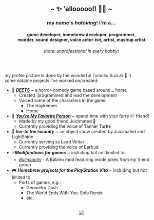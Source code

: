 <h2 align="center">~ ✨ 'ellooooo!! 💃✨ ~</h2>
<h3 align="center">my name's <em><strong>hatoving</strong></em>! i'm a...</h3>
<h4 align="center">game developer, homebrew developer, programmer,<br>
modder, sound designer, voice actor-ish, artist, mashup artist</h4>
<h6 align="center">(note: unprofessional in every hobby)</h6><br>

my profile picture is done by the wonderful Tomoko Suzuki  💖 :)<br>
some notable projects i've worked on/created:
- 🐴 <em><strong>[DEETS](https://www.newgrounds.com/portal/view/977539)</strong></em> ~ a horror-comedy game based around... horse
  - Created, programmed and lead the development
  - Voiced some of the characters in the game
    - The Haykeeper
    - Horse<br>
- 🌷 <em><strong>[You're My Favorite Person](https://store.steampowered.com/app/3866380/Youre_My_Favorite_Person/)</strong></em> ~ spend time with your furry lil' friend!
  - Made by my good friend Juicimated 🧡
  - Currently providing the voice of Tanner Turtle<br>
- 🌮 <em><strong>Inn-to the Insanity</strong></em> ~ an object show created by Juicimated and LightShine
  - Currently serving as Lead Writer
  - Currently providing the voice of Earbud<br>
- 🃏<em><strong>Modifications for games</strong></em> ~ including but not limited to:
  - _[Balinsanity](https://github.com/hatoving/btti)_ - A Balatro mod featuring inside jokes from my friend group<br>
- 🎮 <em><strong>Homebrew projects for the PlayStation Vita</strong></em> ~ including but not limited to:
  - Ports of games, e.g.:
    - Geometry Dash
    - The World Ends With You: Solo Remix
    - etc.<br><br>
<p align="center"> <img src="https://komarev.com/ghpvc/?username=hatoving&color=red&style=flat" /> </p>
